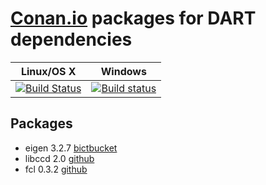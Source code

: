 # [Conan.io](https://conan.io) packages for DART dependencies

| Linux/OS X | Windows |
|------------|---------|
| [![Build Status](https://travis-ci.org/jslee02/conan-dart.svg?branch=master)](https://travis-ci.org/jslee02/conan-dart) | [![Build status](https://ci.appveyor.com/api/projects/status/eak0f3hxixra40oq/branch/master?svg=true)](https://ci.appveyor.com/project/jslee02/conan-dart/branch/master) |

## Packages
* eigen 3.2.7 [bictbucket](https://bitbucket.org/eigen/eigen/)
* libccd 2.0 [github](https://github.com/danfis/libccd)
* fcl 0.3.2 [github](https://github.com/flexible-collision-library/fcl)

